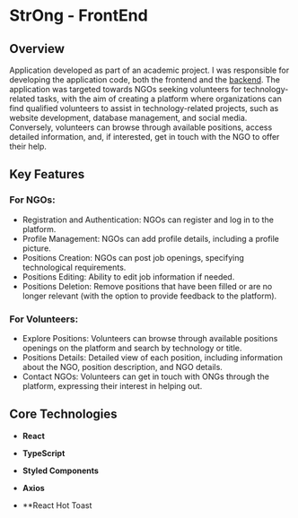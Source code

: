 # StrOng - FrontEnd

## Overview

Application developed as part of an academic project. I was responsible for developing the application code, both the frontend and the [backend](https://github.com/SamuelMenecucci/strong-api).
The application was targeted towards NGOs seeking volunteers for technology-related tasks, with the aim of creating a platform where organizations can find qualified volunteers to assist in technology-related projects, such as website development, database management, and social media.
Conversely, volunteers can browse through available positions, access detailed information, and, if interested, get in touch with the NGO to offer their help.

## Key Features

### For NGOs:
- Registration and Authentication: NGOs can register and log in to the platform.
- Profile Management: NGOs can add profile details, including a profile picture.
- Positions Creation: NGOs can post job openings, specifying technological requirements.
- Positions Editing: Ability to edit job information if needed.
- Positions Deletion: Remove positions that have been filled or are no longer relevant (with the option to provide feedback to the platform).

### For Volunteers:

- Explore Positions: Volunteers can browse through available positions openings on the platform and search by technology or title.
- Positions Details: Detailed view of each position, including information about the NGO, position description, and NGO details.
- Contact NGOs: Volunteers can get in touch with ONGs through the platform, expressing their interest in helping out.

## Core Technologies 

- **React**

- **TypeScript**

- **Styled Components**

- **Axios**

- **React Hot Toast

